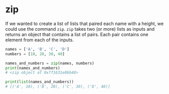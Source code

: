 # zip

If we wanted to create a list of lists that paired each name with a height, we could use the command `zip`. `zip` takes two (or more) lists as inputs and returns an object that contains a list of pairs. Each pair contains one element from each of the inputs.

```py
names = ['A', 'B', 'C', 'D']
numbers = [10, 20, 30, 40]

names_and_numbers = zip(names, numbers)
print(names_and_numbers)
# <zip object at 0x7f1631e86b48>

print(list(names_and_numbers))
# [('A', 10), ('B', 20), ('C', 30), ('D', 40)]

```